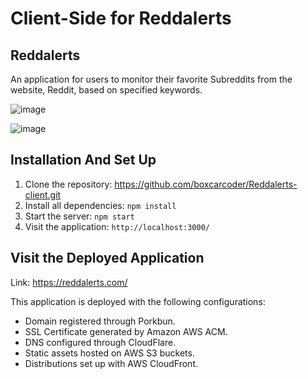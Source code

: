 # Client-Side for Reddalerts

## Reddalerts

An application for users to monitor their favorite Subreddits from the website, Reddit, based on specified keywords.

![image](https://user-images.githubusercontent.com/5587071/130664603-e4625320-6d93-48c0-9c96-f37f4f5e998b.png)

![image](https://user-images.githubusercontent.com/5587071/130664934-53a7342d-8870-4173-a5ec-a3c68e7f89dd.png)

## Installation And Set Up

1. Clone the repository: https://github.com/boxcarcoder/Reddalerts-client.git
2. Install all dependencies: `npm install`
3. Start the server: `npm start`
4. Visit the application: `http://localhost:3000/`

## Visit the Deployed Application

Link: https://reddalerts.com/

This application is deployed with the following configurations:
- Domain registered through Porkbun.
- SSL Certificate generated by Amazon AWS ACM.
- DNS configured through CloudFlare.
- Static assets hosted on AWS S3 buckets.
- Distributions set up with AWS CloudFront.



